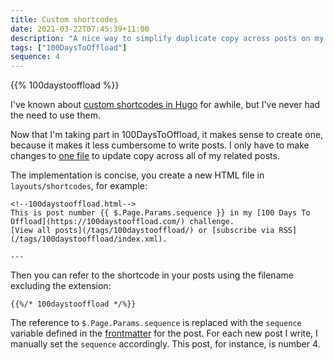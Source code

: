 ```yaml
---
title: Custom shortcodes
date: 2021-03-22T07:45:39+11:00
description: "A nice way to simplify duplicate copy across posts on my blog."
tags: ["100DaysToOffload"]
sequence: 4
---
```


{{% 100daystooffload %}}

I've known about [custom shortcodes in Hugo](https://gohugo.io/templates/shortcode-templates/) for awhile, but I've never had the need to use them.

Now that I'm taking part in 100DaysToOffload, it makes sense to create one, because it makes it less cumbersome to write posts. I only have to make changes to [one file](https://github.com/hugomd/blog/blob/fa29125bafd3206299ff712687c33d435da880ed/layouts/shortcodes/100daystooffload.html) to update copy across all of my related posts.

The implementation is concise, you create a new HTML file in `layouts/shortcodes`, for example:
```
<!--100daystooffload.html-->
This is post number {{ $.Page.Params.sequence }} in my [100 Days To Offload](https://100daystooffload.com/) challenge.
[View all posts](/tags/100daystooffload/) or [subscribe via RSS](/tags/100daystooffload/index.xml).

---
```

Then you can refer to the shortcode in your posts using the filename excluding the extension:
```
{{%/* 100daystooffload */%}}
```

The reference to `$.Page.Params.sequence` is replaced with the `sequence` variable defined in the [frontmatter](https://gohugo.io/content-management/front-matter/) for the post. For each new post I write, I manually set the `sequence` accordingly. This post, for instance, is number 4.
